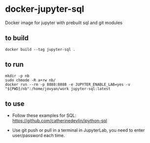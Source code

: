 # docker-jupyter-sql
Docker image for jupyter with prebuilt sql and git modules

## to build

```
docker build --tag jupyter-sql .
```

## to run

```
mkdir -p nb
sudo chmode -R a+rw nb/
docker run --rm -p 8888:8888 -e JUPYTER_ENABLE_LAB=yes -v "${PWD}/nb":/home/jovyan/work jupyter-sql:latest
```

## to use

* Follow these examples for SQL: https://github.com/catherinedevlin/ipython-sql

* Use git push or pull in a terminal in JupyterLab, you need to enter user/password each time.
